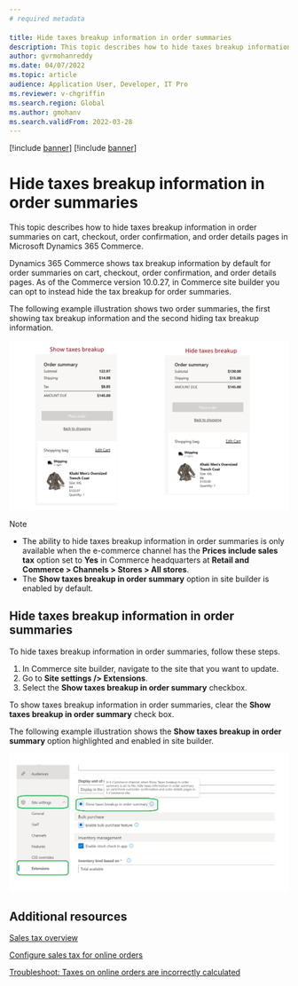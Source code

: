 ```yaml
---
# required metadata

title: Hide taxes breakup information in order summaries
description: This topic describes how to hide taxes breakup information in order summaries on cart, checkout, order confirmation, and order details pages in Microsoft Dynamics 365 Commerce.
author: gvrmohanreddy
ms.date: 04/07/2022
ms.topic: article
audience: Application User, Developer, IT Pro
ms.reviewer: v-chgriffin
ms.search.region: Global
ms.author: gmohanv
ms.search.validFrom: 2022-03-28
---
```


[!include [banner](includes/banner.md)]
[!include [banner](includes/preview-banner.md)]

# Hide taxes breakup information in order summaries

This topic describes how to hide taxes breakup information in order summaries on cart, checkout, order confirmation, and order details pages in Microsoft Dynamics 365 Commerce.

Dynamics 365 Commerce shows tax breakup information by default for order summaries on cart, checkout, order confirmation, and order details pages. As of the Commerce version 10.0.27, in Commerce site builder you can opt to instead hide the tax breakup for order summaries.

The following example illustration shows two order summaries, the first showing tax breakup information and the second hiding tax breakup information.

![Examples of cart with tax breakup shown and hidden](media/prices-include-sales-tax-e-Commerce.png)

> [!NOTE]
> - The ability to hide taxes breakup information in order summaries is only available when the e-commerce channel has the **Prices include sales tax** option set to **Yes** in Commerce headquarters at **Retail and Commerce \> Channels \> Stores \> All stores**. 
> - The **Show taxes breakup in order summary** option in site builder is enabled by default.

## Hide taxes breakup information in order summaries

To hide taxes breakup information in order summaries, follow these steps.

1. In Commerce site builder, navigate to the site that you want to update.
1. Go to **Site settings /> Extensions**.
1. Select the **Show taxes breakup in order summary** checkbox.

To show taxes breakup information in order summaries, clear the **Show taxes breakup in order summary** check box.  

The following example illustration shows the **Show taxes breakup in order summary** option highlighted and enabled in site builder.

![Show taxes breakup in order summary option highlighted in site builder](media/prices-include-sales-tax-e-Commerce-site-settings.png)

## Additional resources

[Sales tax overview](/finance/general-ledger/indirect-taxes-overview)

[Configure sales tax for online orders](sales-tax-config.md)

[Troubleshoot: Taxes on online orders are incorrectly calculated](troubleshoot/tax-miscalculated-online-order.md)
